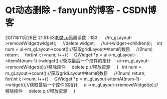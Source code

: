 # Qt动态删除 - fanyun的博客 - CSDN博客
2017年11月26日 21:51:53[老樊Lu码](https://me.csdn.net/fanyun_01)阅读数：183
     //m_gLayout->removeWidget(widget);
    //delete widget;
    //ui->widget->children(i);   
int num = ui->m_gLayout->count();//获取gridLayout中item的数目
    //(!num) return;
    for(int i; i<num; i++){
    QWidget *p = ui->m_gLayout->itemAt(num-1)->widget();//获取最后一个控件的指针
    ui->m_gLayout->removeWidget(p);//移除控件
    delete p;//释放资源
    }
  int num = m_gLayout->count();//获取gridLayout中item的数目
    //(!num) return;
    for(int i; i<num; i++){
    QWidget *p = m_gLayout->itemAt(num-1)->widget();//获取最后一个控件的指针
    ui->m_gLayout->removeWidget(p);//移除控件
    delete p;//释放资源
    }
